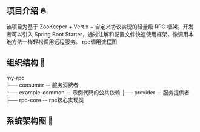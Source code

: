 ## 项目介绍 🔥
该项目为基于 ZooKeeper + Vert.x + 自定义协议实现的轻量级 RPC 框架。开发者可以引入 Spring Boot Starter，通过注解和配置文件快速使用框架，像调用本地方法一样轻松调用远程服务。
rpc调用流程图

## 组织结构 🚀
my-rpc  
├── consumer       -- 服务消费者  
├── example-common -- 示例代码的公共依赖 
├── provider       -- 服务提供者  
├── rpc-core       -- rpc核心实现类

## 系统架构图 💫




